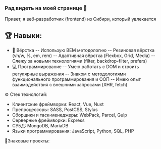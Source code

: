 ### Рад видеть на моей странице 👀

Привет, я веб-разработчик (frontend) из Сибири, который увлекается

## 🏆 Навыки:
- 🎨 Вёрстка
-- Использую BEM методологию
-- Резиновая вёрстка (vh/w, %, em, rem)
-- Адаптивная вёрстка (Flexbox, Grid, Media)
-- Слежу за новыми технологиями (filter, backdrop-filter, prefers)
- 💻 Программирование
-- Умею работать с DOM и строить регулярные выражения
-- Знаком с методологиями функционального программирования и ООП 
-- Имею опыт взаимодействия с внешними запросами (XHR, fetch)

⚙️ Стек технологий:
- Клиентские фреймворки: React, Vue, Nuxt
- Препроцессоры: SASS, PostCSS, Stylus
- Сборщики и таск-менеджеры: WebPack, Parcel, Gulp
- Серверные фреймворки: Express
- СУБД: MongoDB, MariaDB
- Языки программирования: JavaScript, Python, SQL, PHP

🌟Знаковые проекты:

<!--
**EgorSabyanin/EgorSabyanin** is a ✨ _special_ ✨ repository because its `README.md` (this file) appears on your GitHub profile.

Here are some ideas to get you started:

- 🔭 I’m currently working on ...
- 🌱 I’m currently learning ...
- 👯 I’m looking to collaborate on ...
- 🤔 I’m looking for help with ...
- 💬 Ask me about ...
- 📫 How to reach me: ...
- 😄 Pronouns: ...
- ⚡ Fun fact: ...
-->
